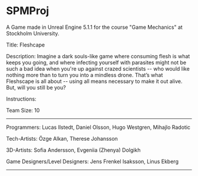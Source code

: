 # SPMProj
A Game made in Unreal Engine 5.1.1 for the course "Game Mechanics" at Stockholm University. 

Title: Fleshcape

Description: Imagine a dark souls-like game where consuming flesh is what keeps you going, and where infecting yourself with parasites might not be such a bad idea when you're up against crazed scientists -- who would like nothing more than to turn you into a mindless drone. That’s what Fleshscape is all about -- using all means necessary to make it out alive. But, will you still be you?

Instructions:  

Team Size: 10

--------------------------------------------------------------------------

Programmers: Lucas Ilstedt, Daniel Olsson, Hugo Westgren, Mihajlo Radotic

Tech-Artists: Özge Alkan, Therese Johansson

3D-Artists: Sofia Andersson, Evgeniia (Zhenya) Dolgikh

Game Designers/Level Designers: Jens Frenkel Isaksson, Linus Ekberg

--------------------------------------------------------------------------
